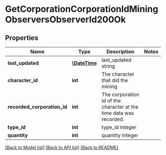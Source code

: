 # GetCorporationCorporationIdMiningObserversObserverId200Ok

## Properties
Name | Type | Description | Notes
------------ | ------------- | ------------- | -------------
**last_updated** | [**\DateTime**](\DateTime.md) | last_updated string | 
**character_id** | **int** | The character that did the mining | 
**recorded_corporation_id** | **int** | The corporation id of the character at the time data was recorded. | 
**type_id** | **int** | type_id integer | 
**quantity** | **int** | quantity integer | 

[[Back to Model list]](../README.md#documentation-for-models) [[Back to API list]](../README.md#documentation-for-api-endpoints) [[Back to README]](../README.md)


